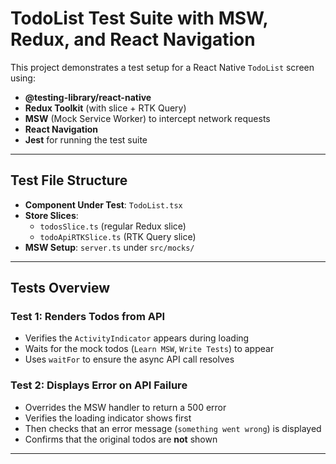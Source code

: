 # TodoList Test Suite with MSW, Redux, and React Navigation

This project demonstrates a test setup for a React Native `TodoList` screen using:

- **@testing-library/react-native**
- **Redux Toolkit** (with slice + RTK Query)
- **MSW** (Mock Service Worker) to intercept network requests
- **React Navigation**
- **Jest** for running the test suite

---

## Test File Structure

- **Component Under Test**: `TodoList.tsx`
- **Store Slices**:
  - `todosSlice.ts` (regular Redux slice)
  - `todoApiRTKSlice.ts` (RTK Query slice)
- **MSW Setup**: `server.ts` under `src/mocks/`

---

## Tests Overview

### Test 1: Renders Todos from API

- Verifies the `ActivityIndicator` appears during loading
- Waits for the mock todos (`Learn MSW`, `Write Tests`) to appear
- Uses `waitFor` to ensure the async API call resolves

### Test 2: Displays Error on API Failure

- Overrides the MSW handler to return a 500 error
- Verifies the loading indicator shows first
- Then checks that an error message (`something went wrong`) is displayed
- Confirms that the original todos are **not** shown

---
